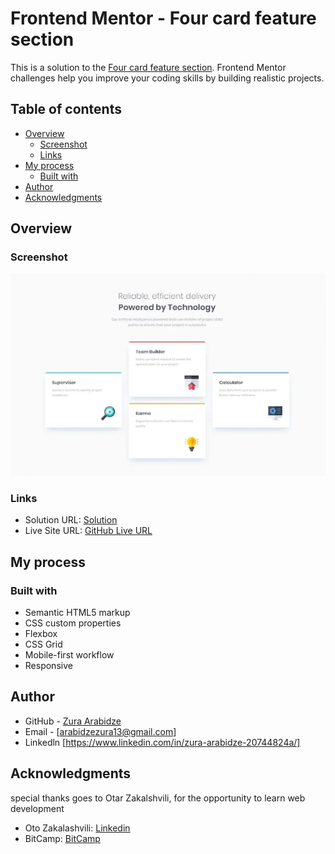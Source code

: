 # Frontend Mentor - Four card feature section

This is a solution to the [Four card feature section](https://www.frontendmentor.io/challenges/four-card-feature-section-weK1eFYK). Frontend Mentor challenges help you improve your coding skills by building realistic projects.

## Table of contents

- [Overview](#overview)
  - [Screenshot](#screenshot)
  - [Links](#links)
- [My process](#my-process)
  - [Built with](#built-with)
- [Author](#author)
- [Acknowledgments](#acknowledgments)

## Overview

### Screenshot

![](images/Screenshot%202022-10-23%20181755.png)

### Links

- Solution URL: [Solution](https://github.com/zuraba3/Four-Card-Feature-Section)
- Live Site URL: [GitHub Live URL](https://zuraba3.github.io/Four-Card-Feature-Section/)

## My process


### Built with

- Semantic HTML5 markup
- CSS custom properties
- Flexbox
- CSS Grid
- Mobile-first workflow
- Responsive

## Author

- GitHub - [Zura Arabidze](https://github.com/zuraba3)
- Email - [arabidzezura13@gmail.com]
- Linkedln [https://www.linkedin.com/in/zura-arabidze-20744824a/]

## Acknowledgments

special thanks goes to Otar Zakalshvili, for the opportunity to learn web development

- Oto Zakalashvili: [Linkedin](https://www.linkedin.com/in/otarza/)
- BitCamp: [BitCamp](https://www.bitcamp.ge/)
